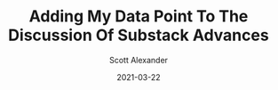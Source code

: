 ---
layout: podcast
title: "Adding My Data Point To The Discussion Of Substack Advances"
author: Scott Alexander
description: https://astralcodexten.substack.com/p/adding-my-data-point-to-the-discussion
date: 2021-03-22
length: 1004975
duration: 251
guid: adding-my-data-point-to-the-discussion
---